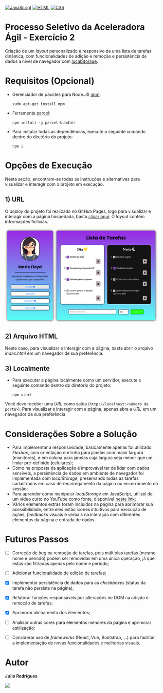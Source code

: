 [![JavaScript](https://img.shields.io/badge/JavaScript-F7DF1E?style=for-the-badge&logo=javascript&logoColor=black)](https://developer.mozilla.org/en-US/docs/Web/JavaScript) [![HTML](https://img.shields.io/badge/HTML5-E34F26?style=for-the-badge&logo=html5&logoColor=white)](https://developer.mozilla.org/en-US/docs/Web/HTML) [![CSS](https://img.shields.io/badge/CSS3-1572B6?style=for-the-badge&logo=css3&logoColor=white)](https://developer.mozilla.org/en-US/docs/Web/CSS)
# Processo Seletivo da Aceleradora Ágil - Exercício 2
 
Criação de um _layout_ personalizado e responsivo de uma lista de tarefas dinâmica, com funcionalidades de adição e remoção e persistência de dados a nível de navegador com [localStorage](https://developer.mozilla.org/pt-BR/docs/Web/API/Window/localStorage).

# Requisitos (Opcional)

- Gerenciador de pacotes para Node.JS [npm](https://docs.npmjs.com/):

      sudo apt-get install npm

- Ferramenta [parcel](https://pt.parceljs.org/getting_started.html):

      npm install -g parcel-bundler

- Para instalar todas as dependências, execute o seguinte comando dentro do diretório do projeto:

      npm i

# Opções de Execução

Nesta seção, encontram-se todas as instruções e alternativas para visualizar e interagir com o projeto em execução.

## 1) URL

O _deploy_ do projeto foi realizado no GitHub Pages, logo para visualizar e interagir com a página hospedada, basta [clicar aqui](https://juliorodrigues07.github.io/task_list/). O _layout_ contém informações fictícias.

![Main Screen](/public/assets/page.png)

## 2) Arquivo HTML

Neste caso, para visualizar e interagir com a página, basta abrir o arquivo _index.html_ em um navegador de sua preferência.
 
## 3) Localmente

- Para executar a página localmente como um servidor, execute o seguinte comando dentro do diretório do projeto:

      npm start

 Você deve receber uma _URL_ como saída (`http://localhost:<número da porta>`). Para visualizar e interagir com a página, apenas abra a _URL_ em um navegador de sua preferência.

# Considerações Sobre a Solução

- Para implementar a responsividade, basicamente apenas foi utilizado _Flexbox_, com orientação em linha para janelas com maior largura (monitores), e em coluna para janelas cuja largura seja menor que um limiar pré-definido (celulares);
- Como na proposta da aplicação é improvável ter de lidar com dados sensíveis, a persistência de dados em ambiente de navegador foi implementada com _localStorage_, preservando todas as tarefas cadastradas em caso de recarregamento da página ou encerramento da sessão;
- Para aprender como manipular _localStorage_ em JavaScript, utilizei de um vídeo curto no YouTube como fonte, disponível [neste link](https://www.youtube.com/watch?v=hNTozXl-qJA);
- Vários elementos extras foram incluídos na página para aprimorar sua acessibilidade, entre eles estão ícones intuitivos para execução de ações, _feedbacks_ visuais e verbais na interação com diferentes elementos da página e entrada de dados.

# Futuros Passos 

- [ ] Correção de _bug_ na remoção de tarefas, pois múltiplas tarefas (mesmo nome e período) podem ser removidas em uma única operação, já que estas são filtradas apenas pelo nome e período;

- [ ] Adicionar funcionalidade de edição de tarefas;

- [x] Implementar persistência de dados para as _checkboxes_ (status da tarefa não persiste na página);

- [x] Refatorar funções responsáveis por alterações no DOM na adição e remoção de tarefas;

- [x] Aprimorar alinhamento dos elementos;

- [ ] Analisar outras cores para elementos menores da página e aprimorar estilização;

- [ ] Considerar uso de _frameworks_ (React, Vue, Bootstrap, ...) para facilitar a implementação de novas funcionalidades e melhorias visuais.

# Autor

**Julio Rodrigues**
<div>
 <a href="https://www.linkedin.com/in/julio-rodrigues-267b63255/" target="_blank"><img src="https://img.shields.io/badge/-LinkedIn-%230077B5?style=for-the-badge&logo=linkedin&logoColor=white" target="_blank"></a>
</div>
